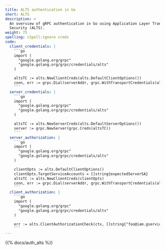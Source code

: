 ```yaml
---
title: ALTS authentication in Go
short: ALTS
description: >
  An overview of gRPC authentication in Go using Application Layer Transport
  Security (ALTS).
weight: 75
spelling: cSpell:ignore creds
code:
  client_credentials: |
    ```go
    import (
      "google.golang.org/grpc"
      "google.golang.org/grpc/credentials/alts"
    )

    altsTC := alts.NewClientCreds(alts.DefaultClientOptions())
    conn, err := grpc.Dial(serverAddr, grpc.WithTransportCredentials(altsTC))
    ```
  server_credentials: |
    ```go
    import (
      "google.golang.org/grpc"
      "google.golang.org/grpc/credentials/alts"
    )

    altsTC := alts.NewServerCreds(alts.DefaultServerOptions())
    server := grpc.NewServer(grpc.Creds(altsTC))
    ```
  server_authorization: |
    ```go
    import (
      "google.golang.org/grpc"
      "google.golang.org/grpc/credentials/alts"
    )

    clientOpts := alts.DefaultClientOptions()
    clientOpts.TargetServiceAccounts = []string{expectedServerSA}
    altsTC := alts.NewClientCreds(clientOpts)
    conn, err := grpc.Dial(serverAddr, grpc.WithTransportCredentials(altsTC))
    ```
  client_authorization: |
    ```go
    import (
      "google.golang.org/grpc"
      "google.golang.org/grpc/credentials/alts"
    )

    err := alts.ClientAuthorizationCheck(ctx, []string{"foo@iam.gserviceaccount.com"})
    ```
---
```


{{% docs/auth_alts %}}
